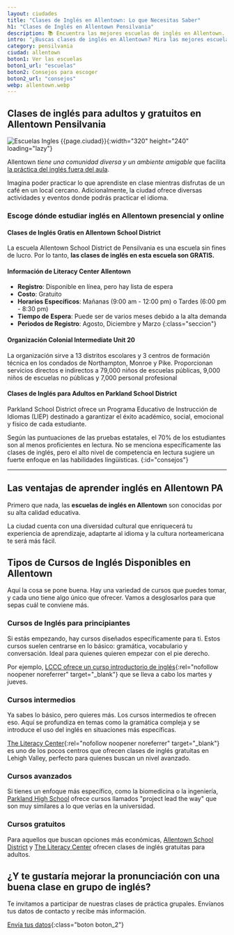 ```yaml
---
layout: ciudades
title: "Clases de Inglés en Allentown: Lo que Necesitas Saber"
h1: "Clases de Inglés en Allentown Pensilvania"
description: 📚 Encuentra las mejores escuelas de inglés en Allentown. Desde clases gratuitas hasta cursos avanzados. ➡️ ¡Haz clic para saber más!
intro: "¿Buscas clases de inglés en Allentown? Mira las mejores escuelas y cursos."
category: pensilvania
ciudad: allentown
boton1: Ver las escuelas
boton1_url: "escuelas"
boton2: Consejos para escoger
boton2_url: "consejos"
webp: allentown.webp
---
```

## Clases de inglés para adultos y gratuitos en Allentown Pensilvania

![Escuelas Ingles {{page.ciudad}}]({{site.baseurl}}/img/{{page.webp}} "Clases inglés {{page.ciudad|capitalize}}"){:width="320" height="240" loading="lazy"}

Allentown *tiene una comunidad diversa y un ambiente amigable* que facilita [la práctica del inglés fuera del aula]({{site.baseurl}}/#formulario).

Imagina poder practicar lo que aprendiste en clase mientras disfrutas de un café en un local cercano. Adicionalmente, la ciudad ofrece diversas actividades y eventos donde podrás practicar el idioma.

### Escoge dónde estudiar inglés en Allentown presencial y online

#### Clases de Inglés Gratis en Allentown School District

La escuela Allentown School District de Pensilvania es una escuela sin fines de lucro. Por lo tanto, **las clases de inglés en esta escuela son GRATIS.**

#### Información de Literacy Center Allentown

- **Registro**: Disponible en línea, pero hay lista de espera
- **Costo**: Gratuito
- **Horarios Específicos**: Mañanas (9:00 am - 12:00 pm) o Tardes (6:00 pm - 8:30 pm)
- **Tiempo de Espera**: Puede ser de varios meses debido a la alta demanda
- **Periodos de Registro**: Agosto, Diciembre y Marzo
{:class="seccion"}

#### Organización Colonial Intermediate Unit 20

La organización sirve a 13 distritos escolares y 3 centros de formación técnica en los condados de Northampton, Monroe y Pike. Proporcionan servicios directos e indirectos a 79,000 niños de escuelas públicas, 9,000 niños de escuelas no públicas y 7,000 personal profesional

#### Clases de Inglés para Adultos en Parkland School District

Parkland School District ofrece un Programa Educativo de Instrucción de Idiomas (LIEP) destinado a garantizar el éxito académico, social, emocional y físico de cada estudiante.

Según las puntuaciones de las pruebas estatales, el 70% de los estudiantes son al menos proficientes en lectura. No se menciona específicamente las clases de inglés, pero el alto nivel de competencia en lectura sugiere un fuerte enfoque en las habilidades lingüísticas.
{:id="consejos"}

----

## Las ventajas de aprender inglés en Allentown PA

Primero que nada, las **escuelas de inglés en Allentown** son conocidas por su alta calidad educativa.

La ciudad cuenta con una diversidad cultural que enriquecerá tu experiencia de aprendizaje, adaptarte al idioma y la cultura norteamericana te será más fácil.

## Tipos de Cursos de Inglés Disponibles en Allentown

Aquí la cosa se pone buena. Hay una variedad de cursos que puedes tomar, y cada uno tiene algo único que ofrecer. Vamos a desglosarlos para que sepas cuál te conviene más.

### Cursos de Inglés para principiantes

Si estás empezando, hay cursos diseñados específicamente para ti. Estos cursos suelen centrarse en lo básico: gramática, vocabulario y conversación. Ideal para quienes quieren empezar con el pie derecho.

Por ejemplo, [LCCC ofrece un curso introductorio de inglés](https://www.wfmz.com/espanol/comunidad/lccc-ayuda-a-quienes-deseen-aprender-ingl-s/article_ff4b7694-2a8c-5ad7-a990-a9a6be72db52.html){:rel="nofollow noopener noreferrer" target="_blank"} que se lleva a cabo los martes y jueves.

### Cursos intermedios

Ya sabes lo básico, pero quieres más. Los cursos intermedios te ofrecen eso. Aquí se profundiza en temas como la gramática compleja y se introduce el uso del inglés en situaciones más específicas.

[The Literacy Center](https://theliteracycenter-lv.org/english-language-classes/){:rel="nofollow noopener noreferrer" target="_blank"} es uno de los pocos centros que ofrecen clases de inglés gratuitas en Lehigh Valley, perfecto para quienes buscan un nivel avanzado.

### Cursos avanzados

Si tienes un enfoque más específico, como la biomedicina o la ingeniería, [Parkland High School](#planes-de-la-escuela-parkland-school-district-en-allentown-pa) ofrece cursos llamados "project lead the way" que son muy similares a lo que verías en la universidad.

### Cursos gratuitos

Para aquellos que buscan opciones más económicas, [Allentown School District](#planes-de-la-escuela-allentown-school-district) y [The Literacy Center](#planes-de-literacy-center-allentown) ofrecen clases de inglés gratuitas para adultos.

## ¿Y te gustaría mejorar la pronunciación con una buena clase en grupo de inglés?

Te invitamos a participar de nuestras clases de práctica grupales. Envíanos tus datos de contacto y recibe más información.

[Envía tus datos](/#formulario){:class="boton boton_2"}
